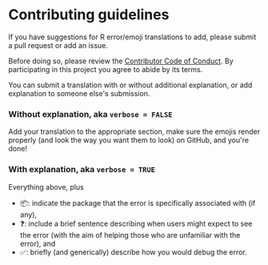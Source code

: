 # Contributing guidelines

If you have suggestions for R error/emoji translations to add, please submit a pull request or add an issue. 

Before doing so, please review the [Contributor Code of Conduct](CODE_OF_CONDUCT.md). By participating in this project you agree to abide by its terms.

You can submit a translation with or without additional explanation, or add explanation to someone else's submission.

### Without explanation, aka `verbose = FALSE`

Add your translation to the appropriate section, make sure the emojis render properly (and look the way you want them to look) on GitHub, and you're done!

### With explanation, aka `verbose = TRUE`

Everything above, plus

- 📦: indicate the package that the error is specifically associated with (if any),
- ❓: include a brief sentence describing when users might expect to see the error (with the aim of helping those who are unfamiliar with the error), and
- ✅: briefly (and generically) describe how you would debug the error.
